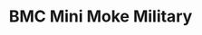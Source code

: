 ---
    title: BMC Mini Moke Military
    slug: BMC-Mini-Moke-Military
    description:
    code: BMC-Mini-Moke-Military
    image: https://cmdiy-archive.s3.us-east-1.amazonaws.com/adverts/images/BMC+Mini+Moke+Military.jpeg
    download: https://cmdiy-archive.s3.us-east-1.amazonaws.com/adverts/documents/BMC+Mini+Moke+Military.pdf
---